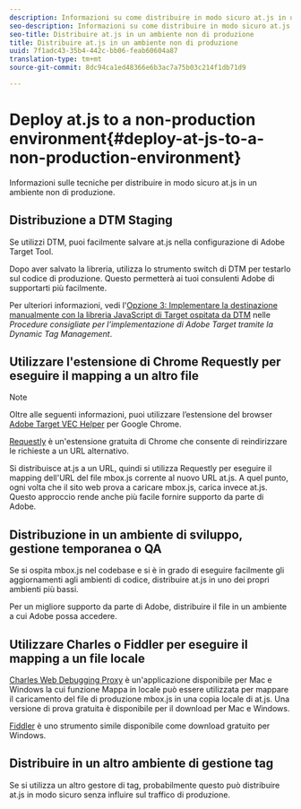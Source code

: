 ```yaml
---
description: Informazioni su come distribuire in modo sicuro at.js in un ambiente non di produzione.
seo-description: Informazioni su come distribuire in modo sicuro at.js in un ambiente non di produzione.
seo-title: Distribuire at.js in un ambiente non di produzione
title: Distribuire at.js in un ambiente non di produzione
uuid: 7f1adc43-35b4-442c-bb06-feab60604a87
translation-type: tm+mt
source-git-commit: 8dc94ca1ed48366e6b3ac7a75b03c214f1db71d9

---
```



# Deploy at.js to a non-production environment{#deploy-at-js-to-a-non-production-environment}

Informazioni sulle tecniche per distribuire in modo sicuro at.js in un ambiente non di produzione.

## Distribuzione a DTM Staging

Se utilizzi DTM, puoi facilmente salvare at.js nella configurazione di Adobe Target Tool.

Dopo aver salvato la libreria, utilizza lo strumento switch di DTM per testarlo sul codice di produzione. Questo permetterà ai tuoi consulenti Adobe di supportarti più facilmente.

Per ulteriori informazioni, vedi l'[Opzione 3: Implementare la destinazione manualmente con la libreria JavaScript di Target ospitata da DTM](https://marketing.adobe.com/resources/help/en_US/dtm/target/t_implementing-target-manually-js-hosted-dtm.html) nelle _Procedure consigliate per l’implementazione di Adobe Target tramite la Dynamic Tag Management_.

## Utilizzare l'estensione di Chrome Requestly per eseguire il mapping a un altro file

>[!NOTE]
>
>Oltre alle seguenti informazioni, puoi utilizzare l’estensione del browser [Adobe Target VEC Helper](/help/c-experiences/c-visual-experience-composer/r-troubleshoot-composer/vec-helper-browser-extension.md) per Google Chrome.

[Requestly](https://chrome.google.com/webstore/detail/requestly/mdnleldcmiljblolnjhpnblkcekpdkpa?hl=en) è un'estensione gratuita di Chrome che consente di reindirizzare le richieste a un URL alternativo.

Si distribuisce at.js a un URL, quindi si utilizza Requestly per eseguire il mapping dell'URL del file mbox.js corrente al nuovo URL at.js. A quel punto, ogni volta che il sito web prova a caricare mbox.js, carica invece at.js. Questo approccio rende anche più facile fornire supporto da parte di Adobe.

## Distribuzione in un ambiente di sviluppo, gestione temporanea o QA

Se si ospita mbox.js nel codebase e si è in grado di eseguire facilmente gli aggiornamenti agli ambienti di codice, distribuire at.js in uno dei propri ambienti più bassi.

Per un migliore supporto da parte di Adobe, distribuire il file in un ambiente a cui Adobe possa accedere.

## Utilizzare Charles o Fiddler per eseguire il mapping a un file locale

[Charles Web Debugging Proxy](https://www.charlesproxy.com/) è un'applicazione disponibile per Mac e Windows la cui funzione Mappa in locale può essere utilizzata per mappare il caricamento del file di produzione mbox.js in una copia locale di at.js. Una versione di prova gratuita è disponibile per il download per Mac e Windows.

[Fiddler](https://www.telerik.com/fiddler) è uno strumento simile disponibile come download gratuito per Windows.

## Distribuire in un altro ambiente di gestione tag

Se si utilizza un altro gestore di tag, probabilmente questo può distribuire at.js in modo sicuro senza influire sul traffico di produzione.